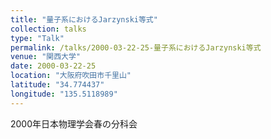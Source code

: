 ```yaml
---
title: "量子系におけるJarzynski等式"
collection: talks
type: "Talk"
permalink: /talks/2000-03-22-25-量子系におけるJarzynski等式
venue: "関西大学"
date: 2000-03-22-25
location: "大阪府吹田市千里山"
latitude: "34.774437"
longitude: "135.5118989"
---
```


2000年日本物理学会春の分科会
